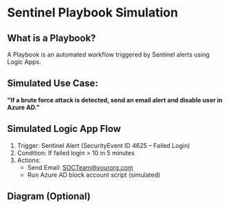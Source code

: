 # Sentinel Playbook Simulation

## What is a Playbook?
A Playbook is an automated workflow triggered by Sentinel alerts using Logic Apps.

## Simulated Use Case:
**"If a brute force attack is detected, send an email alert and disable user in Azure AD."**

## Simulated Logic App Flow
1. Trigger: Sentinel Alert (SecurityEvent ID 4625 – Failed Login)
2. Condition: If failed login > 10 in 5 minutes
3. Actions:
   - Send Email: SOCTeam@yourorg.com
   - Run Azure AD block account script (simulated)

## Diagram (Optional)
